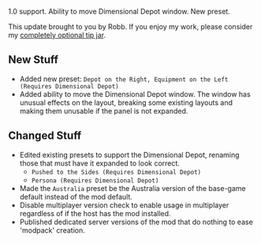 1.0 support. Ability to move Dimensional Depot window. New preset.




This update brought to you by Robb.
If you enjoy my work, please consider my [completely optional tip jar](https://ko-fi.com/robb4).

## New Stuff

- Added new preset: `Depot on the Right, Equipment on the Left (Requires Dimensional Depot)`
- Added ability to move the Dimensional Depot window. The window has unusual effects on the layout, breaking some existing layouts and making them unusable if the panel is not expanded.

## Changed Stuff

- Edited existing presets to support the Dimensional Depot, renaming those that must have it expanded to look correct.
  - `Pushed to the Sides (Requires Dimensional Depot)`
  - `Persona (Requires Dimensional Depot)`
- Made the `Australia` preset be the Australia version of the base-game default instead of the mod default.
- Disable multiplayer version check to enable usage in multiplayer regardless of if the host has the mod installed.
- Published dedicated server versions of the mod that do nothing to ease 'modpack' creation.
